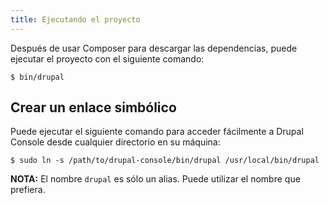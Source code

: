 ```yaml
---
title: Ejecutando el proyecto
---
```


Después de usar Composer para descargar las dependencias, puede ejecutar el proyecto con el siguiente comando:

```
$ bin/drupal
```

## Crear un enlace simbólico

Puede ejecutar el siguiente comando para acceder fácilmente a Drupal Console desde cualquier directorio en su máquina:

```
$ sudo ln -s /path/to/drupal-console/bin/drupal /usr/local/bin/drupal
```

**NOTA:** El nombre `drupal` es sólo un alias. Puede utilizar el nombre que prefiera.
